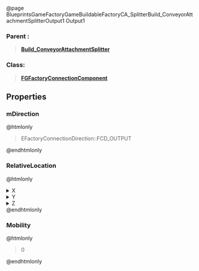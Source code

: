 @page BlueprintsGameFactoryGameBuildableFactoryCA_SplitterBuild_ConveyorAttachmentSplitterOutput1 Output1
### Parent :
<b><a href="_blueprints_game_factory_game_buildable_factory_c_a__splitter_build__conveyor_attachment_splitter.html"><blockquote>Build_ConveyorAttachmentSplitter</blockquote></a></b>
### Class:
<b><a href="_class_script_f_g_factory_connection_component.html"><blockquote>FGFactoryConnectionComponent</blockquote></a></b>
## Properties
### mDirection
@htmlonly
<blockquote>EFactoryConnectionDirection::FCD_OUTPUT</blockquote>
@endhtmlonly

### RelativeLocation
@htmlonly
<details>
 <summary>X</summary>
<blockquote>100</blockquote>
</details>
<details>
 <summary>Y</summary>
<blockquote>0</blockquote>
</details>
<details>
 <summary>Z</summary>
<blockquote>0</blockquote>
</details>
@endhtmlonly

### Mobility
@htmlonly
<blockquote>0</blockquote>
@endhtmlonly

